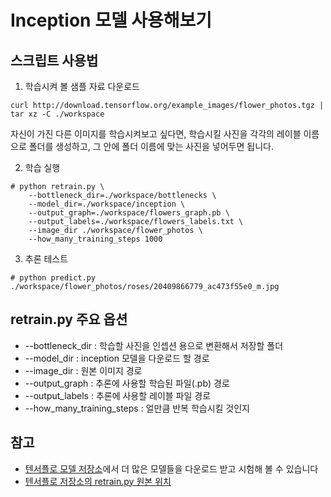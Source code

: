 # Inception 모델 사용해보기

## 스크립트 사용법

1. 학습시켜 볼 샘플 자료 다운로드

```
curl http://download.tensorflow.org/example_images/flower_photos.tgz | tar xz -C ./workspace
```

자신이 가진 다른 이미지를 학습시켜보고 싶다면, 학습시킬 사진을 각각의 레이블 이름으로 폴더를 생성하고, 그 안에 폴더 이름에 맞는 사진을 넣어두면 됩니다.

2. 학습 실행

```
# python retrain.py \
    --bottleneck_dir=./workspace/bottlenecks \
    --model_dir=./workspace/inception \
    --output_graph=./workspace/flowers_graph.pb \
    --output_labels=./workspace/flowers_labels.txt \
    --image_dir ./workspace/flower_photos \
    --how_many_training_steps 1000
```

3. 추론 테스트

```
# python predict.py ./workspace/flower_photos/roses/20409866779_ac473f55e0_m.jpg
```

## retrain.py 주요 옵션

- --bottleneck_dir : 학습할 사진을 인셉션 용으로 변환해서 저장할 폴더
- --model_dir : inception 모델을 다운로드 할 경로
- --image_dir : 원본 이미지 경로
- --output_graph : 추론에 사용할 학습된 파일(.pb) 경로
- --output_labels : 추론에 사용할 레이블 파일 경로
- --how_many_training_steps : 얼만큼 반복 학습시킬 것인지

## 참고

- [텐서플로 모델 저장소](https://github.com/tensorflow/models)에서 더 많은 모델들을 다운로드 받고 시험해 볼 수 있습니다
- [텐서플로 저장소의 retrain.py 원본 위치](https://github.com/tensorflow/tensorflow/tree/master/tensorflow/examples/image_retraining)
